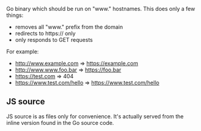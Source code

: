 Go binary which should be run on "www." hostnames.
This does only a few things:

* removes all "www." prefix from the domain
* redirects to https:// only
* only responds to GET requests

For example:

  * http://www.example.com => https://example.com
  * http://www.www.foo.bar => https://foo.bar
  * https://test.com => 404
  * https://www.test.com/hello => https://www.test.com/hello

## JS source

JS source is as files only for convenience.
It's actually served from the inline version found in the Go source code.
